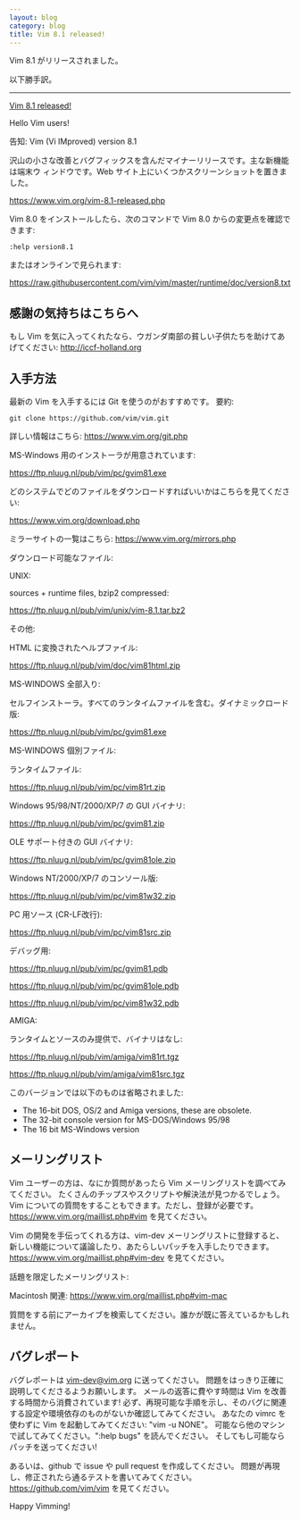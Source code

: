 ```yaml
---
layout: blog
category: blog
title: Vim 8.1 released!
---
```


Vim 8.1 がリリースされました。

以下勝手訳。
<!-- 新機能の解説は[こちら](TODO)。 -->

----------------------------------------------------------------------

[Vim 8.1 released!](https://groups.google.com/d/msg/vim_announce/K1lBxTJb73Y/xVnQDQSsAgAJ)

Hello Vim users!


告知:  Vim (Vi IMproved) version 8.1


沢山の小さな改善とバグフィックスを含んだマイナーリリースです。主な新機能は端末ウ
ィンドウです。Web サイト上にいくつかスクリーンショットを置きました。

<https://www.vim.org/vim-8.1-released.php>

Vim 8.0 をインストールしたら、次のコマンドで Vim 8.0 からの変更点を確認できます:

    :help version8.1

またはオンラインで見られます:

<https://raw.githubusercontent.com/vim/vim/master/runtime/doc/version8.txt>



感謝の気持ちはこちらへ
----------------------

もし Vim を気に入ってくれたなら、ウガンダ南部の貧しい子供たちを助けてあげてください: <http://iccf-holland.org>


入手方法
--------

最新の Vim を入手するには Git を使うのがおすすめです。 要約:

    git clone https://github.com/vim/vim.git

詳しい情報はこちら: <https://www.vim.org/git.php>

MS-Windows 用のインストーラが用意されています:

<https://ftp.nluug.nl/pub/vim/pc/gvim81.exe>

どのシステムでどのファイルをダウンロードすればいいかはこちらを見てください:

<https://www.vim.org/download.php>

ミラーサイトの一覧はこちら:
<https://www.vim.org/mirrors.php>


ダウンロード可能なファイル:

UNIX:

sources + runtime files, bzip2 compressed:

<https://ftp.nluug.nl/pub/vim/unix/vim-8.1.tar.bz2>

その他:

HTML に変換されたヘルプファイル:

<https://ftp.nluug.nl/pub/vim/doc/vim81html.zip>

MS-WINDOWS 全部入り:

セルフインストーラ。すべてのランタイムファイルを含む。ダイナミックロード版:

<https://ftp.nluug.nl/pub/vim/pc/gvim81.exe>

MS-WINDOWS 個別ファイル:

ランタイムファイル:

<https://ftp.nluug.nl/pub/vim/pc/vim81rt.zip>

Windows 95/98/NT/2000/XP/7 の GUI バイナリ:

<https://ftp.nluug.nl/pub/vim/pc/gvim81.zip>

OLE サポート付きの GUI バイナリ:

<https://ftp.nluug.nl/pub/vim/pc/gvim81ole.zip>

Windows NT/2000/XP/7 のコンソール版:

<https://ftp.nluug.nl/pub/vim/pc/vim81w32.zip>

PC 用ソース (CR-LF改行):

<https://ftp.nluug.nl/pub/vim/pc/vim81src.zip>

デバッグ用:

<https://ftp.nluug.nl/pub/vim/pc/gvim81.pdb>

<https://ftp.nluug.nl/pub/vim/pc/gvim81ole.pdb>

<https://ftp.nluug.nl/pub/vim/pc/vim81w32.pdb>

AMIGA:

ランタイムとソースのみ提供で、バイナリはなし:

<https://ftp.nluug.nl/pub/vim/amiga/vim81rt.tgz>

<https://ftp.nluug.nl/pub/vim/amiga/vim81src.tgz>


このバージョンでは以下のものは省略されました:

- The 16-bit DOS, OS/2 and Amiga versions, these are obsolete.
- The 32-bit console version for MS-DOS/Windows 95/98
- The 16 bit MS-Windows version


メーリングリスト
----------------

Vim ユーザーの方は、なにか質問があったら Vim メーリングリストを調べてみてください。
たくさんのチップスやスクリプトや解決法が見つかるでしょう。
Vim についての質問をすることもできます。ただし、登録が必要です。
<https://www.vim.org/maillist.php#vim> を見てください。

Vim の開発を手伝ってくれる方は、vim-dev メーリングリストに登録すると、
新しい機能について議論したり、あたらしいパッチを入手したりできます。
<https://www.vim.org/maillist.php#vim-dev> を見てください。

話題を限定したメーリングリスト:

Macintosh 関連:  <https://www.vim.org/maillist.php#vim-mac>

質問をする前にアーカイブを検索してください。誰かが既に答えているかもしれません。


バグレポート
------------

バグレポートは <vim-dev@vim.org> に送ってください。
問題をはっきり正確に説明してくださるようお願いします。
メールの返答に費やす時間は Vim を改善する時間から消費されています! 
必ず、再現可能な手順を示し、そのバグに関連する設定や環境依存のものがないか確認してみてください。
あなたの vimrc を使わずに Vim を起動してみてください: "vim -u NONE"。
可能なら他のマシンで試してみてください。":help bugs" を読んでください。
そしてもし可能ならパッチを送ってください!

あるいは、github で issue や pull request を作成してください。
問題が再現し、修正されたら通るテストを書いてみてください。
<https://github.com/vim/vim> を見てください。


Happy Vimming!
